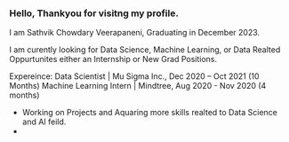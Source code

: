 ### Hello, Thankyou for visitng my profile.

I am Sathvik Chowdary Veerapaneni, Graduating in December 2023.

I am curently looking for Data Science, Machine Learning, or Data Realted Oppurtunites either an Internship or New Grad Positions.

Expereince:
Data Scientist | Mu Sigma Inc., Dec 2020 – Oct 2021 (10 Months)
Machine Learning Intern | Mindtree, Aug 2020 - Nov 2020 (4 months)

- Working on Projects and Aquaring more skills realted to Data Science and AI feild.
- 










<!--
**Sathvik-Chowdary-Veerapaneni/Sathvik-Chowdary-Veerapaneni** is a ✨ _special_ ✨ repository because its `README.md` (this file) appears on your GitHub profile.

Here are some ideas to get you started:

- 🔭 I’m currently working on ...
- 🌱 I’m currently learning ...
- 👯 I’m looking to collaborate on ...
- 🤔 I’m looking for help with ...
- 💬 Ask me about ...
- 📫 How to reach me: ...
- 😄 Pronouns: ...
- ⚡ Fun fact: ...
-->
